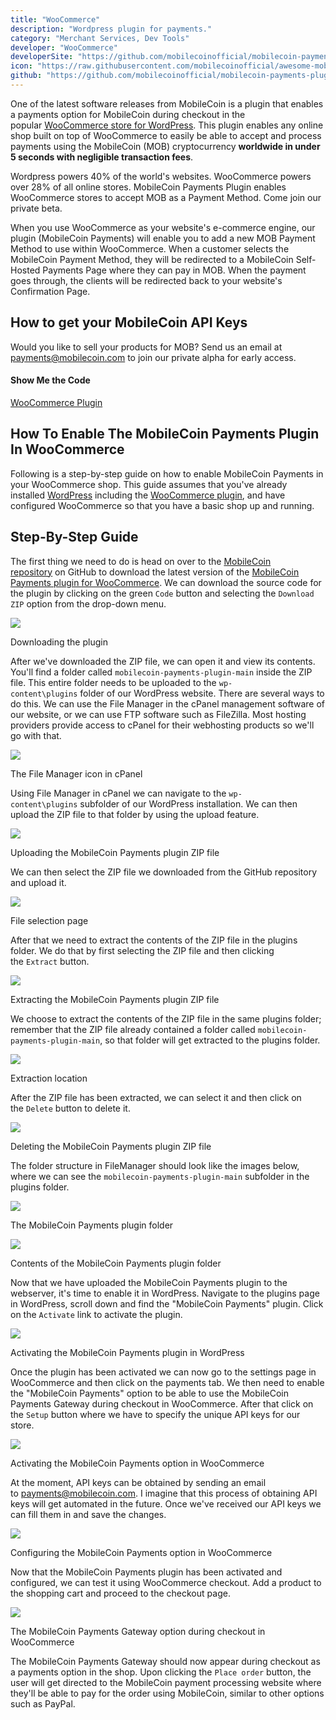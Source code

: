 ```yaml
---
title: "WooCommerce"
description: "Wordpress plugin for payments."
category: "Merchant Services, Dev Tools"
developer: "WooCommerce"
developerSite: "https://github.com/mobilecoinofficial/mobilecoin-payments-plugin"
icon: "https://raw.githubusercontent.com/mobilecoinofficial/awesome-mobilecoin/main/directory/0050_WooCommerce/woo.svg"
github: "https://github.com/mobilecoinofficial/mobilecoin-payments-plugin"
---
```


One of the latest software releases from MobileCoin is a plugin that enables a payments option for MobileCoin during checkout in the popular [WooCommerce store for WordPress](https://woocommerce.com/).  This plugin enables any online shop built on top of WooCommerce to easily be able to accept and process payments using the MobileCoin (MOB) cryptocurrency **worldwide in under 5 seconds with negligible transaction fees**.

Wordpress powers 40% of the world's websites. WooCommerce powers over 28% of all online stores. MobileCoin Payments Plugin enables WooCommerce stores to accept MOB as a Payment Method. Come join our private beta. 

When you use WooCommerce as your website's e-commerce engine, our plugin (MobileCoin Payments) will enable you to add a new MOB Payment Method to use within WooCommerce. When a customer selects the MobileCoin Payment Method, they will be redirected to a MobileCoin Self-Hosted Payments Page where they can pay in MOB. When the payment goes through, the clients will be redirected back to your website's Confirmation Page.

## How to get your MobileCoin API Keys
Would you like to sell your products for MOB? Send us an email at payments@mobilecoin.com to join our private alpha for early access.


#### Show Me the Code
[WooCommerce Plugin](https://github.com/mobilecoinofficial/mobilecoin-payments-plugin)

## How To Enable The MobileCoin Payments Plugin In WooCommerce

Following is a step-by-step guide on how to enable MobileCoin Payments in your WooCommerce shop. This guide assumes that you've already installed [WordPress](https://wordpress.org/) including the [WooCommerce plugin](https://woocommerce.com/), and have configured WooCommerce so that you have a basic shop up and running.

Step-By-Step Guide
------------------

The first thing we need to do is head on over to the [MobileCoin repository](https://github.com/mobilecoinofficial/mobilecoin-payments-plugin) on GitHub to download the latest version of the [MobileCoin Payments plugin for WooCommerce](https://github.com/mobilecoinofficial/mobilecoin-payments-plugin). We can download the source code for the plugin by clicking on the green `Code` button and selecting the `Download ZIP` option from the drop-down menu.

[![](https://blog.kareldonk.com/wp-content/uploads/2021/12/mobsteps1-1440x746.jpg)](https://blog.kareldonk.com/wp-content/uploads/2021/12/mobsteps1.jpg)

Downloading the plugin

After we've downloaded the ZIP file, we can open it and view its contents. You'll find a folder called `mobilecoin-payments-plugin-main` inside the ZIP file. This entire folder needs to be uploaded to the `wp-content\plugins` folder of our WordPress website. There are several ways to do this. We can use the File Manager in the cPanel management software of our website, or we can use FTP software such as FileZilla. Most hosting providers provide access to cPanel for their webhosting products so we'll go with that.

[![](https://blog.kareldonk.com/wp-content/uploads/2021/12/mobsteps1a-1440x746.jpg)](https://blog.kareldonk.com/wp-content/uploads/2021/12/mobsteps1a.jpg)

The File Manager icon in cPanel

Using File Manager in cPanel we can navigate to the `wp-content\plugins` subfolder of our WordPress installation. We can then upload the ZIP file to that folder by using the upload feature.

[![](https://blog.kareldonk.com/wp-content/uploads/2021/12/mobsteps2-1440x746.jpg)](https://blog.kareldonk.com/wp-content/uploads/2021/12/mobsteps2.jpg)

Uploading the MobileCoin Payments plugin ZIP file

We can then select the ZIP file we downloaded from the GitHub repository and upload it.

[![](https://blog.kareldonk.com/wp-content/uploads/2021/12/mobsteps3-1440x746.jpg)](https://blog.kareldonk.com/wp-content/uploads/2021/12/mobsteps3.jpg)

File selection page

After that we need to extract the contents of the ZIP file in the plugins folder. We do that by first selecting the ZIP file and then clicking the `Extract` button.

[![](https://blog.kareldonk.com/wp-content/uploads/2021/12/mobsteps4-1440x746.jpg)](https://blog.kareldonk.com/wp-content/uploads/2021/12/mobsteps4.jpg)

Extracting the MobileCoin Payments plugin ZIP file

We choose to extract the contents of the ZIP file in the same plugins folder; remember that the ZIP file already contained a folder called `mobilecoin-payments-plugin-main`, so that folder will get extracted to the plugins folder.

[![](https://blog.kareldonk.com/wp-content/uploads/2021/12/mobsteps5-1440x746.jpg)](https://blog.kareldonk.com/wp-content/uploads/2021/12/mobsteps5.jpg)

Extraction location

After the ZIP file has been extracted, we can select it and then click on the `Delete` button to delete it.

[![](https://blog.kareldonk.com/wp-content/uploads/2021/12/mobsteps6-1440x746.jpg)](https://blog.kareldonk.com/wp-content/uploads/2021/12/mobsteps6.jpg)

Deleting the MobileCoin Payments plugin ZIP file

The folder structure in FileManager should look like the images below, where we can see the `mobilecoin-payments-plugin-main` subfolder in the plugins folder.

[![](https://blog.kareldonk.com/wp-content/uploads/2021/12/mobsteps7-1440x746.jpg)](https://blog.kareldonk.com/wp-content/uploads/2021/12/mobsteps7.jpg)

The MobileCoin Payments plugin folder

[![](https://blog.kareldonk.com/wp-content/uploads/2021/12/mobsteps8-1440x746.jpg)](https://blog.kareldonk.com/wp-content/uploads/2021/12/mobsteps8.jpg)

Contents of the MobileCoin Payments plugin folder

Now that we have uploaded the MobileCoin Payments plugin to the webserver, it's time to enable it in WordPress. Navigate to the plugins page in WordPress, scroll down and find the "MobileCoin Payments" plugin. Click on the `Activate` link to activate the plugin.

[![](https://blog.kareldonk.com/wp-content/uploads/2021/12/mobsteps9-1440x746.jpg)](https://blog.kareldonk.com/wp-content/uploads/2021/12/mobsteps9.jpg)

Activating the MobileCoin Payments plugin in WordPress

Once the plugin has been activated we can now go to the settings page in WooCommerce and then click on the payments tab. We then need to enable the "MobileCoin Payments" option to be able to use the MobileCoin Payments Gateway during checkout in WooCommerce. After that click on the `Setup` button where we have to specify the unique API keys for our store.

[![](https://blog.kareldonk.com/wp-content/uploads/2021/12/mobsteps10-1440x746.jpg)](https://blog.kareldonk.com/wp-content/uploads/2021/12/mobsteps10.jpg)

Activating the MobileCoin Payments option in WooCommerce

At the moment, API keys can be obtained by sending an email to <payments@mobilecoin.com>. I imagine that this process of obtaining API keys will get automated in the future. Once we've received our API keys we can fill them in and save the changes.

[![](https://blog.kareldonk.com/wp-content/uploads/2021/12/mobsteps11-1440x746.jpg)](https://blog.kareldonk.com/wp-content/uploads/2021/12/mobsteps11.jpg)

Configuring the MobileCoin Payments option in WooCommerce

Now that the MobileCoin Payments plugin has been activated and configured, we can test it using WooCommerce checkout. Add a product to the shopping cart and proceed to the checkout page.

[![](https://blog.kareldonk.com/wp-content/uploads/2021/12/mobsteps12.jpg)](https://blog.kareldonk.com/wp-content/uploads/2021/12/mobsteps12.jpg)

The MobileCoin Payments Gateway option during checkout in WooCommerce

The MobileCoin Payments Gateway should now appear during checkout as a payments option in the shop. Upon clicking the `Place order` button, the user will get directed to the MobileCoin payment processing website where they'll be able to pay for the order using MobileCoin, similar to other options such as PayPal.
